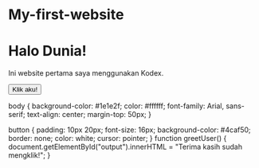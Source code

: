 # My-first-website
<!DOCTYPE html>
<html>
<head>
  <title>Website Keren Saya</title>
  <link rel="stylesheet" href="style.css">
</head>
<body>
  <h1>Halo Dunia!</h1>
  <p>Ini website pertama saya menggunakan Kodex.</p>

  <button onclick="greetUser()">Klik aku!</button>
  <p id="output"></p>

  <script src="script.js"></script>
</body>
</html>
body {
  background-color: #1e1e2f;
  color: #ffffff;
  font-family: Arial, sans-serif;
  text-align: center;
  margin-top: 50px;
}

button {
  padding: 10px 20px;
  font-size: 16px;
  background-color: #4caf50;
  border: none;
  color: white;
  cursor: pointer;
}
function greetUser() {
  document.getElementById("output").innerHTML = "Terima kasih sudah mengklik!";
}
